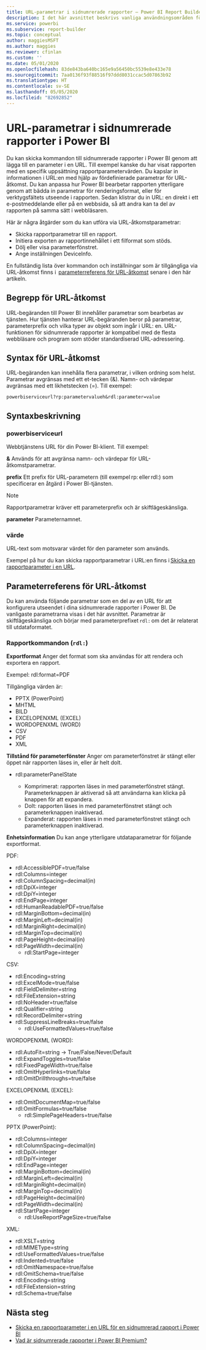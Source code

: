 ```yaml
---
title: URL-parametrar i sidnumrerade rapporter – Power BI Report Builder
description: I det här avsnittet beskrivs vanliga användningsområden för rapportparametrar i Power BI Report Builder, vilka egenskaper du kan ange och mycket mer.
ms.service: powerbi
ms.subservice: report-builder
ms.topic: conceptual
author: maggiesMSFT
ms.author: maggies
ms.reviewer: cfinlan
ms.custom: ''
ms.date: 05/01/2020
ms.openlocfilehash: 83de843ba640bc165e9a56450bc5539e8e433e78
ms.sourcegitcommit: 7aa0136f93f88516f97ddd8031ccac5d07863b92
ms.translationtype: HT
ms.contentlocale: sv-SE
ms.lasthandoff: 05/05/2020
ms.locfileid: "82692852"
---
```

# <a name="url-parameters-in-paginated-reports-in-power-bi"></a>URL-parametrar i sidnumrerade rapporter i Power BI

Du kan skicka kommandon till sidnumrerade rapporter i Power BI genom att lägga till en parameter i en URL. Till exempel kanske du har visat rapporten med en specifik uppsättning rapportparametervärden. Du kapslar in informationen i URL:en med hjälp av fördefinierade parametrar för URL-åtkomst. Du kan anpassa hur Power BI bearbetar rapporten ytterligare genom att bädda in parametrar för renderingsformat, eller för verktygsfältets utseende i rapporten. Sedan klistrar du in URL: en direkt i ett e-postmeddelande eller på en webbsida, så att andra kan ta del av rapporten på samma sätt i webbläsaren. 

Här är några åtgärder som du kan utföra via URL-åtkomstparametrar: 

- Skicka rapportparametrar till en rapport. 
- Initiera exporten av rapportinnehållet i ett filformat som stöds. 
- Dölj eller visa parameterfönstret. 
- Ange inställningen DeviceInfo. 

En fullständig lista över kommandon och inställningar som är tillgängliga via URL-åtkomst finns i  [parameterreferens för URL-åtkomst](#url-access-parameter-reference) senare i den här artikeln. 

## <a name="url-access-concepts"></a>Begrepp för URL-åtkomst 

URL-begäranden till Power BI innehåller parametrar som bearbetas av tjänsten. Hur tjänsten hanterar URL-begäranden beror på parametrar, parameterprefix och vilka typer av objekt som ingår i URL: en. URL-funktionen för sidnumrerade rapporter är kompatibel med de flesta webbläsare och program som stöder standardiserad URL-adressering. 

## <a name="url-access-syntax"></a>Syntax för URL-åtkomst 

URL-begäranden kan innehålla flera parametrar, i vilken ordning som helst. Parametrar avgränsas med ett et-tecken (&). Namn- och värdepar avgränsas med ett likhetstecken (=). Till exempel:

```
powerbiserviceurl?rp:parametervalueh&rdl:parameter=value  
```

## <a name="syntax-description"></a>Syntaxbeskrivning 

### <a name="powerbiserviceurl"></a>powerbiserviceurl 

Webbtjänstens URL för din Power BI-klient. Till exempel: 

**&** Används för att avgränsa namn- och värdepar för URL-åtkomstparametrar.

**prefix** Ett prefix för URL-parametern (till exempel rp: eller rdl:) som specificerar en åtgärd i Power BI-tjänsten. 

> [!NOTE]
> Rapportparametrar kräver ett parameterprefix och är skiftlägeskänsliga. 

**parameter** Parameternamnet. 

### <a name="value"></a>värde 

URL-text som motsvarar värdet för den parameter som används. 

Exempel på hur du kan skicka rapportparametrar i URL:en finns i [Skicka en rapportparameter i en URL](report-builder-url-pass-parameters.md).

## <a name="url-access-parameter-reference"></a>Parameterreferens för URL-åtkomst

Du kan använda följande parametrar som en del av en URL för att konfigurera utseendet i dina sidnumrerade rapporter i Power BI. De vanligaste parametrarna visas i det här avsnittet. Parametrar är skiftlägeskänsliga och börjar med parameterprefixet `rdl:` om det är relaterat till utdataformatet.  

### <a name="report-commands-rdl"></a>Rapportkommandon (`rdl:`) 

**Exportformat** Anger det format som ska användas för att rendera och exportera en rapport.

Exempel: rdl:format=PDF

Tillgängliga värden är:
 
- PPTX (PowerPoint)
- MHTML 
- BILD 
- EXCELOPENXML (EXCEL) 
- WORDOPENXML (WORD) 
- CSV 
- PDF 
- XML 

**Tillstånd för parameterfönster** Anger om parameterfönstret är stängt eller öppet när rapporten läses in, eller är helt dolt.

-   rdl:parameterPanelState

    - Komprimerat: rapporten läses in med parameterfönstret stängt. Parameterknappen är aktiverad så att användarna kan klicka på knappen för att expandera.
    - Dolt: rapporten läses in med parameterfönstret stängt och parameterknappen inaktiverad.
    - Expanderat: rapporten läses in med parameterfönstret stängt och parameterknappen inaktiverad.

**Enhetsinformation** Du kan ange ytterligare utdataparametrar för följande exportformat. 

PDF:

- rdl:AccessiblePDF=true/false
- rdl:Columns=integer
- rdl:ColumnSpacing=decimal(in)
- rdl:DpiX=integer
- rdl:DpiY=integer
- rdl:EndPage=integer
- rdl:HumanReadablePDF=true/false
- rdl:MarginBottom=decimal(in)
- rdl:MarginLeft=decimal(in)
- rdl:MarginRight=decimal(in)
- rdl:MarginTop=decimal(in)
- rdl:PageHeight=decimal(in)
- rdl:PageWidth=decimal(in)
    - rdl:StartPage=integer
    
CSV:

- rdl:Encoding=string
- rdl:ExcelMode=true/false
- rdl:FieldDelimiter=string
- rdl:FileExtension=string
- rdl:NoHeader=true/false
- rdl:Qualifier=string
- rdl:RecordDelimiter=string
- rdl:SuppressLineBreaks=true/false
    - rdl:UseFormattedValues=true/false
    
WORDOPENXML (WORD):

- rdl:AutoFit=string -> True/False/Never/Default
- rdl:ExpandToggles=true/false
- rdl:FixedPageWidth=true/false
- rdl:OmitHyperlinks=true/false
- rdl:OmitDrillthroughs=true/false

EXCELOPENXML (EXCEL):

- rdl:OmitDocumentMap=true/false
- rdl:OmitFormulas=true/false
    - rdl:SimplePageHeaders=true/false
    
PPTX (PowerPoint):
 
- rdl:Columns=integer
- rdl:ColumnSpacing=decimal(in)
- rdl:DpiX=integer
- rdl:DpiY=integer
- rdl:EndPage=integer
- rdl:MarginBottom=decimal(in)
- rdl:MarginLeft=decimal(in)
- rdl:MarginRight=decimal(in)
- rdl:MarginTop=decimal(in)
- rdl:PageHeight=decimal(in)
- rdl:PageWidth=decimal(in)
- rdl:StartPage=integer
    - rdl:UseReportPageSize=true/false

XML:

- rdl:XSLT=string
- rdl:MIMEType=string
- rdl:UseFormattedValues=true/false
- rdl:Indented=true/false
- rdl:OmitNamespace=true/false
- rdl:OmitSchema=true/false
- rdl:Encoding=string
- rdl:FileExtension=string
- rdl:Schema=true/false

## <a name="next-steps"></a>Nästa steg

- [Skicka en rapportparameter i en URL för en sidnumrerad rapport i Power BI](report-builder-url-pass-parameters.md)
- [Vad är sidnumrerade rapporter i Power BI Premium?](paginated-reports-report-builder-power-bi.md)
